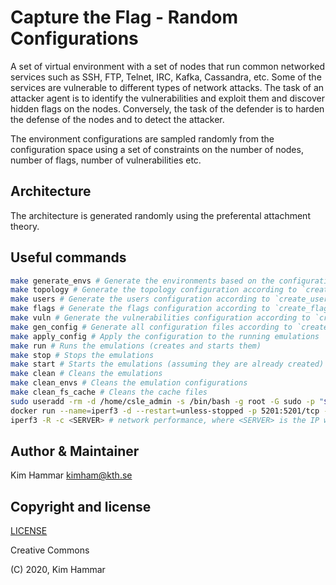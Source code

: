 # Capture the Flag - Random Configurations

A set of virtual environment with a set of nodes that run common networked services such as SSH, FTP, Telnet, IRC, Kafka, 
Cassandra, etc. Some of the services are vulnerable to different types of network attacks. 
The task of an attacker agent is to identify the vulnerabilities and exploit them and discover hidden flags
on the nodes. Conversely, the task of the defender is to harden the defense of the nodes and to detect the 
attacker. 

The environment configurations are sampled randomly from the configuration space using a set of constraints on the number of nodes, number of flags,
number of vulnerabilities etc.  

## Architecture

The architecture is generated randomly using the preferental attachment theory. 

## Useful commands

```bash
make generate_envs # Generate the environments based on the configuration in `generate_config.py`
make topology # Generate the topology configuration according to `create_topology.py` and save to topology.json
make users # Generate the users configuration according to `create_users.py` and save to users.json
make flags # Generate the flags configuration according to `create_flags.py` and save to flags.json
make vuln # Generate the vulnerabilities configuration according to `create_vuln.py` and save to flags.json
make gen_config # Generate all configuration files according to `create_config.py`
make apply_config # Apply the configuration to the running emulations
make run # Runs the emulations (creates and starts them)
make stop # Stops the emulations
make start # Starts the emulations (assuming they are already created)
make clean # Cleans the emulations
make clean_envs # Cleans the emulation configurations
make clean_fs_cache # Cleans the cache files
sudo useradd -rm -d /home/csle_admin -s /bin/bash -g root -G sudo -p "$(openssl passwd -1 'csle@admin-pw_191')" csle_admin
docker run --name=iperf3 -d --restart=unless-stopped -p 5201:5201/tcp -p 5201:5201/udp mlabbe/iperf3 # Start the iperf server on the host
iperf3 -R -c <SERVER> # network performance, where <SERVER> is the IP where the iperf server is running e.g. the host 172.31.212.92     
```

## Author & Maintainer

Kim Hammar <kimham@kth.se>

## Copyright and license

[LICENSE](../../../../../LICENSE.md)

Creative Commons

(C) 2020, Kim Hammar